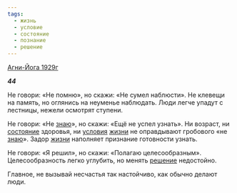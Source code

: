 ```yaml
---
tags:
  - жизнь
  - условие
  - состояние
  - познание
  - решение
---
```

[Агни-Йога 1929г](https://127.0.0.1:4002/agni/1929)

___44___

Не говори: «Не помню», но скажи: «Не сумел наблюсти». Не клевещи на память, но оглянись на неуменье наблюдать. Люди легче упадут с лестницы, нежели осмотрят ступени.   

Не говори: «Не [знаю](../../../tags/#познание)», но скажи: «Ещё не успел узнать». Ни возраст, ни [состояние](../../../tags/#состояние) здоровья, ни [условия](../../../tags/#условие) [жизни](../../../tags/#жизнь) не оправдывают гробового «не [знаю](../../../tags/#познание)». Задор [жизни](../../../tags/#жизнь) наполняет признание готовности узнать.   

Не говори: «Я решил», но скажи: «Полагаю целесообразным». Целесообразность легко углубить, но менять [решение](../../../tags/#решение) недостойно.   

Главное, не вызывай несчастья так настойчиво, как обычно делают люди.